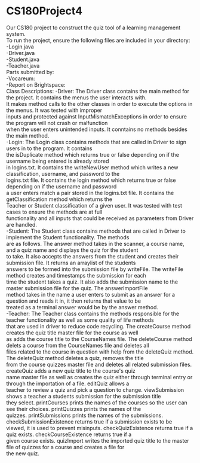 # CS180Project4
Our CS180 project to construct the quiz tool of a learning management system.   
To run the project, ensure the following files are included in your directory:  
	-Login.java  
	-Driver.java  
	-Student.java  
	-Teacher.java  
Parts submitted by:  
	-Vocareum:  
	-Report on Brightspace:   
Class Descriptions:
	-Driver: The Driver class contains the main method for the project. It contains the menus the user interacts with.  
	 It makes method calls to the other classes in order to execute the options in the menus. It was tested with improper   
	 inputs and protected against InputMismatchExceptions in order to ensure the program will not crash or malfunction  
	 when the user enters unintended inputs. It conntains no methods besides the main method.   
	-Login: The Login class contains methods that are called in Driver to sign users in to the program. It contains   
	 the isDuplicate method which returns true or false depending on if the username being entered is already stored  
	 in logins.txt. It contains the writeNewUser method which writes a new classification, username, and password to the  
	 logins.txt file. It contains the login method which returns true or false depending on if the username and password  
	 a user enters match a pair stored in the logins.txt file. It contains the getClassification method which returns the   
	 Teacher or Student classification of a given user. It was tested with test cases to ensure the methods are at full  
	 functionality and all inputs that could be received as parameters from Driver are handled.   
	-Student: The Student class contains methods that are called in Driver to implement the Student functionality. The methods  
	 are as follows. The answer method takes in the scanner, a course name, and a quiz name and displays the quiz for the student  
	 to take. It also accepts the answers from the student and creates their submission file. It returns an arraylist of the students  
	 answers to be formed into the submission file by writeFile. The writeFile method creates and timestamps the submission for each  
	 time the student takes a quiz. It also adds the submission name to the master submission file for the quiz. The answerImportFile  
	 method takes in the name a user enters to submit as an answer for a question and reads it in, it then returns that value to be  
	 treated as a terminal answer would be by the answer method.  
	-Teacher: The Teacher class contains the methods responsible for the teacher functionality as well as some quality of life methods  
	 that are used in driver to reduce code recycling. The createCourse method creates the quiz title master file for the course as well  
	 as adds the course title to the CourseNames file. The deleteCourse method delets a course from the CourseNames file and deletes all   
	 files related to the course in question with help from the deleteQuiz method. The deleteQuiz method deletes a quiz, removes the title  
	 from the course quizzes master file and deletes all related submission files. createQuiz adds a new quiz title to the course's quiz   
	 name master file as well as creates the quiz either through terminal entry or through the importation of a file. editQuiz allows a  
	 teacher to review a quiz and pick a question to change. viewSubmission shows a teacher a students submission for the submission title  
	 they select. printCourses prints the names of the courses so the user can see their choices. printQuizzes prints the names of the   
	 quizzes. printSubmissions prints the names of the submissions. checkSubmissionExistence returns true if a submission exists to be  
	 viewed, it is used to prevent misinputs. checkQuizExistence returns true if a quiz exists. checkCourseExistence returns true if a  
	 given course exists. quizImport writes the imported quiz title to the master file of quizzes for a course and creates a file for   
	 the new quiz.   
